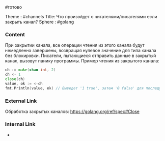 #готово 

Theme : #channels
Title: Что произойдет с читателями/писателями если закрыть канал?
Sphere : #golang

### Content

При закрытии канала, все операции чтения из этого канала будут немедленно завершены, возвращая нулевое значение для типа канала без блокировки. Писатели, пытающиеся отправить данные в закрытый канал, вызовут панику программы. Пример чтения из закрытого канала:

```go
ch := make(chan int, 2)
ch <- 1
close(ch)
value, ok := <-ch
fmt.Println(value, ok) // Выведет '1 true', затем '0 false' для последующих чтений

```

### External Link

Обработка закрытых каналов: https://golang.org/ref/spec#Close

### Internal Link

- 